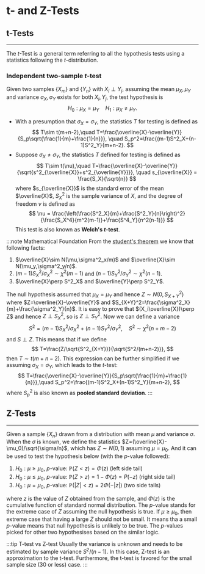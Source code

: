 # t- and Z-Tests


## t-Tests
---
The $t$-Test is a general term referring to all the hypothesis tests using a statistics following the $t$-distribution.


### Independent two-sample $t$-test

Given two samples $\lbrace X_m\rbrace$ and $\lbrace Y_n\rbrace$ with $X_i\perp Y_j$, assuming the mean $\mu_X,\mu_Y$ and variance $\sigma_X,\sigma_Y$ exists for both $X_i,Y_j$, the test hypothesis is
$$
H_0: \mu_X = \mu_Y\quad H_1: \mu_X\ne \mu_Y.
$$
* With a presumption that $\sigma_X=\sigma_Y$, the statistics $T$ for testing is defined as 
$$
T\sim t(m+n-2),\quad T=\frac{\overline{X}-\overline{Y}}{S_p\sqrt{\frac{1}{m}+\frac{1}{n}}}, \quad S_p^2=\frac{(m-1)S^2_X+(n-1)S^2_Y}{m+n-2}.
$$
* Suppose $\sigma_X\ne\sigma_Y$, the statistics $T$ defined for testing is defined as
$$
 T\sim t(\nu),\quad T=\frac{\overline{X}-\overline{Y}}{\sqrt{s^2_{\overline{X}}+s^2_{\overline{Y}}}}, \quad s_{\overline{X}} = \frac{S_X}{\sqrt{n}}
$$
where $s_{\overline{X}}$ is the standard error of the mean $\overline{X}$, $S_X^2$ is the sample variance of $X$, and the degree of freedom $\nu$ is defined as
$$
\nu = \frac{\left(\frac{S^2_X}{m}+\frac{S^2_Y}{n}\right)^2}{\frac{S_X^4}{m^2(m-1)}+\frac{S^4_Y}{n^2(n-1)}}
$$
This test is also known as **Welch's $t$-test**.

:::note Mathematical Foundation 
From the [student's theorem](Special-Distributions.md#t-distributions) we know that following facts:
1. $\overline{X}\sim N(\mu,\sigma^2_x/m)$ and $\overline{X}\sim N(\mu_y,\sigma^2_y/n)$.
2. $(m-1)S_X^2/\sigma^2_X\sim\chi^2(m-1)$ and $(n-1)S_Y^2/\sigma^2_Y\sim\chi^2(n-1)$.
3. $\overline{X}\perp S^2_X$ and $\overline{Y}\perp S^2_Y$.

The null hypothesis assumed that $\mu_X=\mu_Y$ and hence $Z\sim N(0, S_{X+Y}^2)$ where $Z=\overline{X}-\overline{Y}$ and $S_{X+Y}^2=\frac{\sigma^2_X}{m}+\frac{\sigma^2_Y}{n}$. It is easy to prove that $(X_i\overline{X})\perp Z$ and hence $Z\perp S_X^2$, so is $Z\perp S_Y^2$. Now we can define a variance 
$$
S^2=(m-1)S^2_X/\sigma^2_X+(n-1)S_Y^2/\sigma^2_Y,\quad S^2\sim\chi^2(n+m-2)
$$
and $S\perp Z$. This means that if we define 
$$
T=\frac{Z/\sqrt{S^2_{X+Y}}}{\sqrt{S^2/(m+n-2)}},
$$
then $T\sim t(m+n-2)$. This expression can be further simplified if we assuming $\sigma_X=\sigma_Y$, which leads to the $t$-test:
$$
T=\frac{\overline{X}-\overline{Y}}{S_p\sqrt{\frac{1}{m}+\frac{1}{n}}},\quad S_p^2=\frac{(m-1)S^2_X+(n-1)S^2_Y}{m+n-2},
$$
where $S_p^2$ is also known as **pooled standard deviation**.
:::

## Z-Tests
---

Given a sample $\lbrace X_n\rbrace$ drawn from a distribution with mean $\mu$ and variance $\sigma$. When the $\sigma$ is known, we define the statistics $Z=(\overline{X}-\mu_0)/\sqrt{\sigma/n}$, which has $Z\sim N(0,1)$ assuming $\mu=\mu_0$. And it can be used to test the hypothesis below (with the $p$-value followed):  
1. $H_0: \mu\ge \mu_0$, $p$-value: $\mathbb{P}(Z<z)=\Phi(z)$ (left side tail)
2. $H_0: \mu\le \mu_0$, $p$-value: $\mathbb{P}(Z>z)=1-\Phi(z)=P(-z)$ (right side tail)
3. $H_0: \mu=\mu_0$, $p$-value: $\mathbb{P}(|Z|<z)=2\Phi(-|z|)$ (two side tails)

where $z$ is the value of $Z$ obtained from the sample, and $\Phi(z)$ is the cumulative function of standard normal distribution. The $p$-value stands for the extreme case of $Z$ assuming the null hypothesis is true. If $\mu\ge \mu_0$, then extreme case that having a large $Z$ should not be small. It means tha a small $p$-value means that null hypothesis is unlikely to be true. The $p$-values picked for other two hypothesises based on the similar logic.

:::tip T-test vs Z-test
Usually the variance is unknown and needs to be estimated by sample variance $S^2/(n-1)$. In this case, Z-test is an approximation to the t-test. Furthermore, the t-test is favored for the small sample size (30 or less) case. 
:::
